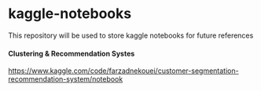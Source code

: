 # kaggle-notebooks
This repository will be used to store kaggle notebooks for future references



#### **Clustering & Recommendation Systes**
<a href="https://www.kaggle.com/code/farzadnekouei/customer-segmentation-recommendation-system/notebook" target='_blank'>https://www.kaggle.com/code/farzadnekouei/customer-segmentation-recommendation-system/notebook</a>
